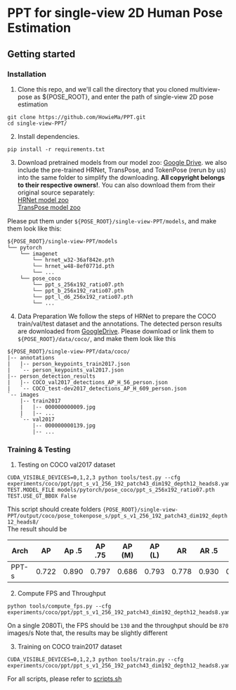 # PPT for single-view 2D Human Pose Estimation

## Getting started

### Installation

1. Clone this repo, and we'll call the directory that you cloned multiview-pose as ${POSE_ROOT}, and enter the path of single-view 2D pose estimation   
~~~
git clone https://github.com/HowieMa/PPT.git
cd single-view-PPT/
~~~

2. Install dependencies. 
~~~
pip install -r requirements.txt
~~~

3. Download pretrained models from our model zoo: [Google Drive](https://drive.google.com/drive/folders/1GEzXEmwZKX7g6u55n7r-x3e7lCvrLzV6?usp=sharing). 
we also include the pre-trained HRNet, TransPose, and TokenPose (rerun by us) into the same folder to simplify the downloading. 
**All copyright belongs to their respective owners!**. You can also download them from their original source separately:    
[HRNet model zoo](https://drive.google.com/drive/folders/1hOTihvbyIxsm5ygDpbUuJ7O_tzv4oXjC)   
[TransPose model zoo](https://github.com/yangsenius/TransPose)   

Please put them under `${POSE_ROOT}/single-view-PPT/models`, and make them look like this:
~~~
${POSE_ROOT}/single-view-PPT/models
└── pytorch
    └── imagenet
        └── hrnet_w32-36af842e.pth
        └── hrnet_w48-8ef0771d.pth
        └── ...
    └── pose_coco
        └── ppt_s_256x192_ratio07.pth
        └── ppt_b_256x192_ratio07.pth
        └── ppt_l_d6_256x192_ratio07.pth
        └── ... 
~~~


4. Data Preparation 
We follow the steps of HRNet to prepare the COCO train/val/test dataset and the annotations. The detected person results are downloaded from [GoogleDrive](https://drive.google.com/drive/folders/1fRUDNUDxe9fjqcRZ2bnF_TKMlO0nB_dk). Please download or link them to `${POSE_ROOT}/data/coco/`, and make them look like this
~~~
${POSE_ROOT}/single-view-PPT/data/coco/
|-- annotations
|   |-- person_keypoints_train2017.json
|   `-- person_keypoints_val2017.json
|-- person_detection_results
|   |-- COCO_val2017_detections_AP_H_56_person.json
|   `-- COCO_test-dev2017_detections_AP_H_609_person.json
`-- images
	|-- train2017
	|   |-- 000000000009.jpg
	|   |-- ... 
	`-- val2017
		|-- 000000000139.jpg
		|-- ... 
~~~

### Training & Testing

1. Testing on COCO val2017 dataset
~~~
CUDA_VISIBLE_DEVICES=0,1,2,3 python tools/test.py --cfg experiments/coco/ppt/ppt_s_v1_256_192_patch43_dim192_depth12_heads8.yaml TEST.MODEL_FILE models/pytorch/pose_coco/ppt_s_256x192_ratio07.pth TEST.USE_GT_BBOX False
~~~
This script should create folders `{POSE_ROOT}/single-view-PPT/output/coco/pose_tokenpose_s/ppt_s_v1_256_192_patch43_dim192_depth12_heads8/`   
The result should be 


| Arch | AP | Ap .5 | AP .75 | AP (M) | AP (L) | AR | AR .5 | AR .75 | AR (M) | AR (L) |  
|---|---|---|---|---|---|---|---|---|---|---|  
| PPT-s | 0.722 | 0.890 | 0.797 | 0.686 | 0.793 | 0.778 | 0.930 | 0.845 | 0.733 | 0.842 |  



2. Compute FPS and Throughput 
~~~
python tools/compute_fps.py --cfg experiments/coco/ppt/ppt_s_v1_256_192_patch43_dim192_depth12_heads8.yaml
~~~ 
On a single 2080Ti, the FPS should be `130` and the throughput should be `870` images/s
Note that, the results may be slightly different


3. Training on COCO train2017 dataset
~~~
CUDA_VISIBLE_DEVICES=0,1,2,3 python tools/train.py --cfg experiments/coco/ppt/ppt_s_v1_256_192_patch43_dim192_depth12_heads8.yaml
~~~


For all scripts, please refer to [scripts.sh](https://github.com/HowieMa/PPT/tree/main/single-view-PPT/scripts.sh)